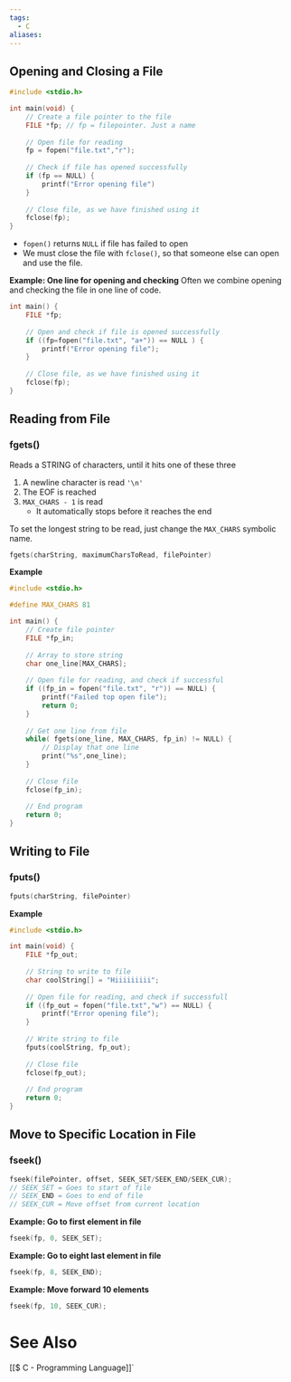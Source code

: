 ```yaml
---
tags:
  - C
aliases:
---
```

## Opening and Closing a File
```c showlinenumbers {4-5, 7-8, 15-16}
#include <stdio.h>

int main(void) {
	// Create a file pointer to the file
	FILE *fp; // fp = filepointer. Just a name
	
	// Open file for reading
	fp = fopen("file.txt","r");
	
	// Check if file has opened successfully
	if (fp == NULL) {
		printf("Error opening file")
	}
	
	// Close file, as we have finished using it
	fclose(fp); 
}
```
- `fopen()` returns `NULL` if file has failed to open
- We must close the file with `fclose()`, so that someone else can open and use the file.

**Example: One line for opening and checking**
Often we combine opening and checking the file in one line of code.
```c showlinenumbers
int main() {
	FILE *fp;
	
	// Open and check if file is opened successfully
	if ((fp=fopen("file.txt", "a+")) == NULL ) {
		printf("Error opening file");
	}
	
	// Close file, as we have finished using it
	fclose(fp);
}
```


## Reading from File

### fgets()
Reads a STRING of characters, until it hits one of these three
1. A newline character is read `'\n'`
2. The EOF is reached
3. `MAX_CHARS - 1` is read
	- It automatically stops before it reaches the end

To set the longest string to be read, just change the `MAX_CHARS` symbolic name.
```c showlinenumbers
fgets(charString, maximumCharsToRead, filePointer)
```

**Example**
```c showlinenumbers
#include <stdio.h>

#define MAX_CHARS 81

int main() {
	// Create file pointer
	FILE *fp_in;
	
	// Array to store string
	char one_line[MAX_CHARS];
	
	// Open file for reading, and check if successful
	if ((fp_in = fopen("file.txt", "r")) == NULL) {
		printf("Failed top open file");
		return 0;
	}
	
	// Get one line from file
	while( fgets(one_line, MAX_CHARS, fp_in) != NULL) {
		// Display that one line
		print("%s",one_line);
	}
	
	// Close file
	fclose(fp_in);
	
	// End program
	return 0;
}
```

## Writing to File
### fputs()

```c showlinenumbers
fputs(charString, filePointer)
```


**Example**
```c showlinenumbers
#include <stdio.h>

int main(void) {
	FILE *fp_out;
		
	// String to write to file
	char coolString[] = "Hiiiiiiiii";
	
	// Open file for reading, and check if successfull
	if ((fp_out = fopen("file.txt","w") == NULL) {
		printf("Error opening file");
	}
	
	// Write string to file
	fputs(coolString, fp_out);
	
	// Close file
	fclose(fp_out);
	
	// End program
	return 0;
}
```

## Move to Specific Location in File
### fseek()
```c showlinenumbers
fseek(filePointer, offset, SEEK_SET/SEEK_END/SEEK_CUR);
// SEEK_SET = Goes to start of file
// SEEK_END = Goes to end of file
// SEEK_CUR = Move offset from current location
```


**Example: Go to first element in file**
```c showlinenumbers
fseek(fp, 0, SEEK_SET);
```

**Example: Go to eight last element in file**
```c showlinenumbers
fseek(fp, 8, SEEK_END);
```

**Example: Move forward 10 elements**
```c showlinenumbesr
fseek(fp, 10, SEEK_CUR);
```

# See Also
[[$ C - Programming Language]]`